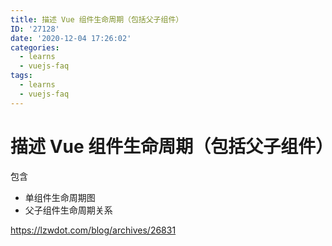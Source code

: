 ```yaml
---
title: 描述 Vue 组件生命周期（包括父子组件）
ID: '27128'
date: '2020-12-04 17:26:02'
categories:
  - learns
  - vuejs-faq
tags:
  - learns
  - vuejs-faq
---
```


# 描述 Vue 组件生命周期（包括父子组件）

包含

- 单组件生命周期图
- 父子组件生命周期关系

https://lzwdot.com/blog/archives/26831
 
